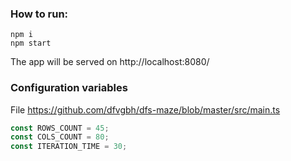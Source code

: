 ### How to run:
```shell script
npm i
npm start
```

The app will be served on http://localhost:8080/

### Configuration variables
File https://github.com/dfvgbh/dfs-maze/blob/master/src/main.ts
```ts
const ROWS_COUNT = 45;
const COLS_COUNT = 80;
const ITERATION_TIME = 30;
```
